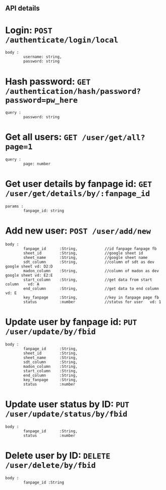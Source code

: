 ## API details

# Login: `POST /authenticate/login/local`
    body :
            username: string,
            password: string
    

# Hash password: `GET /authentication/hash/password?password=pw_here`
    query :
            password: string

# Get all users: `GET /user/get/all?page=1`
    query :
            page: number

# Get user details by fanpage id: `GET /user/get/details/by/:fanpage_id`
    params :
            fanpage_id: string

# Add new user: `POST /user/add/new`
    body :
            fanpage_id      :String,            //id fanpage fanpage fb
            sheet_id        :String,            //google sheet id
            sheet_name      :String,            //google sheet name 
            sdt_column      :String,            //column of sdt as dev google sheet vd: D2:D
            madon_column    :String,            //column of madon as dev google sheet vd: E2:E
            start_column    :String,            //get data from start column    vd: A
            end_column      :String,            //get data to end column        vd: E
            key_fanpage     :String,            //key in fanpage page fb
            status          :number             //status for user   vd: 1


# Update user by fanpage id: `PUT /user/update/by/fbid`
    body :
            fanpage_id      :String,            
            sheet_id        :String,             
            sheet_name      :String,           
            sdt_column      :String,           
            madon_column    :String,         
            start_column    :String,       
            end_column      :String,         
            key_fanpage     :String,          
            status          :number              


# Update user status by ID: `PUT /user/update/status/by/fbid`
    body :
            fanpage_id      :String,            
            status          :number    


# Delete user by ID: `DELETE /user/delete/by/fbid`
    body :
            fanpage_id :String